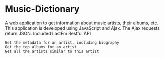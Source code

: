 # Music-Dictionary
A web application to get information about music artists, their albums, etc. 
This application is developed using JavaScript and Ajax. 
The Ajax requests return JSON. 
Included LastFm Restful API
    
    Get the metadata for an artist, including biography
    Get the top albums for an artist
    Get all the artists similar to this artist
